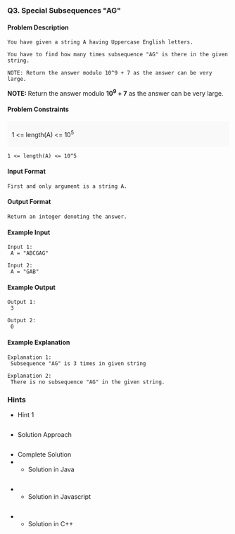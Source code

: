 ### Q3. Special Subsequences "AG"
#### Problem Description
```text
You have given a string A having Uppercase English letters.

You have to find how many times subsequence "AG" is there in the given string.

NOTE: Return the answer modulo 10^9 + 7 as the answer can be very large.
```
<p>
    <strong>NOTE: </strong> 
    Return the answer modulo <strong>10<sup>9</sup> + 7</strong> 
    as the answer can be very large.
</p>

#### Problem Constraints
<div style="background-color: #f9f9f9; padding: 5px 10px; ">
    <p>1 &lt;= length(A) &lt;= 10<sup>5</sup></p>
</div>

```text
1 <= length(A) <= 10^5
```
#### Input Format
```text
First and only argument is a string A.
```
#### Output Format
```text
Return an integer denoting the answer.
```
#### Example Input
```text
Input 1:
 A = "ABCGAG"

Input 2:
 A = "GAB"
```
#### Example Output
```text
Output 1:
 3

Output 2:
 0
```
#### Example Explanation
```text
Explanation 1:
 Subsequence "AG" is 3 times in given string 

Explanation 2:
 There is no subsequence "AG" in the given string.
```
### Hints
* Hint 1
```text

```
* Solution Approach
```text

```
* Complete Solution
* * Solution in Java
```java

```
* * Solution in Javascript
```javascript

```
* * Solution in C++
```cpp

```

